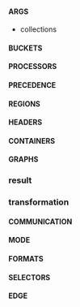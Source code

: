 #### ARGS
- collections
#### BUCKETS
#### PROCESSORS
#### PRECEDENCE
#### REGIONS
#### HEADERS
#### CONTAINERS
#### GRAPHS
### result
### transformation
#### COMMUNICATION
#### MODE
#### FORMATS
#### SELECTORS
#### EDGE

